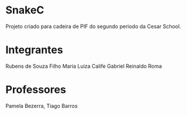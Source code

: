 # SnakeC

Projeto criado para cadeira de PIF do segundo periodo da Cesar School.

# Integrantes

Rubens de Souza Filho
Maria Luiza Calife
Gabriel Reinaldo Roma

# Professores

Pamela Bezerra, Tiago Barros

